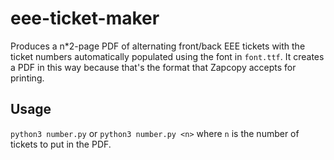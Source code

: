 # eee-ticket-maker

Produces a n*2-page PDF of alternating front/back EEE tickets with the ticket numbers automatically populated using the font in `font.ttf`. It creates a PDF in this way because that's the format that Zapcopy accepts for printing.

## Usage

`python3 number.py` or `python3 number.py <n>` where `n` is the number of tickets to put in the PDF.